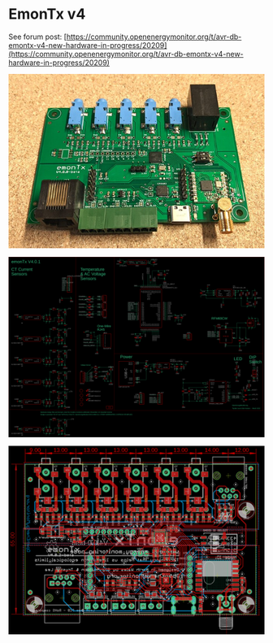 # EmonTx v4

See forum post: [https://community.openenergymonitor.org/t/avr-db-emontx-v4-new-hardware-in-progress/20209](https://community.openenergymonitor.org/t/avr-db-emontx-v4-new-hardware-in-progress/20209)

![emontx4.jpg](emontx4.jpg)

![schematic.png](hardware/schematic.png)

![board2.png](hardware/board2.png)
